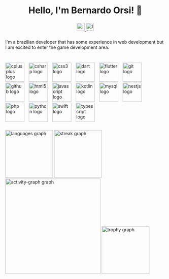 <h1 align="center">Hello, I'm Bernardo Orsi! 👋</h1>

###

<div align="center">
  <a href="beorsi10@gmail.com" target="_blank">
    <img src="https://img.shields.io/static/v1?message=Gmail&logo=gmail&label=&color=D14836&logoColor=white&labelColor=&style=for-the-badge" height="25" alt="gmail logo"  />
  </a>
  <a href="https://www.linkedin.com/in/bernardo-orsi-do-amaral-5242ba336/" target="_blank">
    <img src="https://img.shields.io/static/v1?message=LinkedIn&logo=linkedin&label=&color=0077B5&logoColor=white&labelColor=&style=for-the-badge" height="25" alt="linkedin logo"  />
  </a>
</div>

###

<p align="left">I'm  a brazilian developer that has some experience in web development but I am excited to enter the game development area.</p>

###

<br clear="both">

<div align="left">
  <img src="https://skillicons.dev/icons?i=cpp" height="60" width="60" alt="cplusplus logo" style="margin-right:10px;" />
  <img src="https://skillicons.dev/icons?i=cs" height="60" width="60" alt="csharp logo" style="margin-right:10px;" />
  <img src="https://skillicons.dev/icons?i=css" height="60" width="60" alt="css3 logo" style="margin-right:10px;" />
  <img src="https://skillicons.dev/icons?i=dart" height="60" width="60" alt="dart logo" style="margin-right:10px;" />
  <img src="https://skillicons.dev/icons?i=flutter" height="60" width="60" alt="flutter logo" style="margin-right:10px;" />
  <img src="https://skillicons.dev/icons?i=git" height="60" width="60" alt="git logo" style="margin-right:10px;" />
  <img src="https://skillicons.dev/icons?i=github" height="60" width="60" alt="github logo" style="margin-right:10px;" />
  <img src="https://skillicons.dev/icons?i=html" height="60" width="60" alt="html5 logo" style="margin-right:10px;" />
  <img src="https://skillicons.dev/icons?i=js" height="60" width="60" alt="javascript logo" style="margin-right:10px;" />
  <img src="https://skillicons.dev/icons?i=kotlin" height="60" width="60" alt="kotlin logo" style="margin-right:10px;" />
  <img src="https://skillicons.dev/icons?i=mysql" height="60" width="60" alt="mysql logo" style="margin-right:10px;" />
  <img src="https://skillicons.dev/icons?i=nestjs" height="60" width="60" alt="nestjs logo" style="margin-right:10px;" />
  <img src="https://cdn.jsdelivr.net/gh/devicons/devicon/icons/php/php-original.svg" height="60" width="60" alt="php logo" style="margin-right:10px;" />
  <img src="https://cdn.jsdelivr.net/gh/devicons/devicon/icons/python/python-original.svg" height="60" width="60" alt="python logo" style="margin-right:10px;" />
  <img src="https://cdn.jsdelivr.net/gh/devicons/devicon/icons/swift/swift-original.svg" height="60" width="60" alt="swift logo" style="margin-right:10px;" />
  <img src="https://cdn.jsdelivr.net/gh/devicons/devicon/icons/typescript/typescript-original.svg" height="60" width="60" alt="typescript logo" style="margin-right:10px;" />
</div>



###

<div align="left">
  <img src="https://github-readme-stats.vercel.app/api/top-langs?username=beorsi&locale=en&hide_title=false&layout=compact&card_width=320&langs_count=6&theme=dracula&hide_border=true&order=2" height="150" alt="languages graph"  />
  <img src="https://streak-stats.demolab.com?user=beorsi&locale=en&mode=weekly&theme=dracula&hide_border=true&border_radius=5&date_format=j%20M%5B%20Y%5D&order=3" height="150" alt="streak graph"  />
  <img src="https://github-readme-activity-graph.vercel.app/graph?username=beorsi&radius=16&theme=dracula&area=false&order=5&hide_border=true" height="300" alt="activity-graph graph"  />
  <img src="https://github-profile-trophy.vercel.app?username=beorsi&theme=dracula&column=-1&row=1&margin-w=8&margin-h=8&no-bg=false&no-frame=false&order=4" height="150" alt="trophy graph"  />
</div>

###
